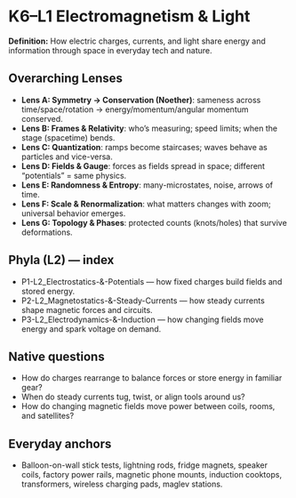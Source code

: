 # K6–L1 Electromagnetism & Light
**Definition:** How electric charges, currents, and light share energy and information through space in everyday tech and nature.
## Overarching Lenses

- **Lens A: Symmetry -> Conservation (Noether)**: sameness across time/space/rotation → energy/momentum/angular momentum conserved.
- **Lens B: Frames & Relativity**: who’s measuring; speed limits; when the stage (spacetime) bends.
- **Lens C: Quantization**: ramps become staircases; waves behave as particles and vice-versa.
- **Lens D: Fields & Gauge**: forces as fields spread in space; different “potentials” = same physics.
- **Lens E: Randomness & Entropy**: many-microstates, noise, arrows of time.
- **Lens F: Scale & Renormalization**: what matters changes with zoom; universal behavior emerges.
- **Lens G: Topology & Phases**: protected counts (knots/holes) that survive deformations.

## Phyla (L2) — index
- P1-L2_Electrostatics-&-Potentials — how fixed charges build fields and stored energy.
- P2-L2_Magnetostatics-&-Steady-Currents — how steady currents shape magnetic forces and circuits.
- P3-L2_Electrodynamics-&-Induction — how changing fields move energy and spark voltage on demand.
## Native questions
- How do charges rearrange to balance forces or store energy in familiar gear?
- When do steady currents tug, twist, or align tools around us?
- How do changing magnetic fields move power between coils, rooms, and satellites?
## Everyday anchors
- Balloon-on-wall stick tests, lightning rods, fridge magnets, speaker coils, factory power rails, magnetic phone mounts, induction cooktops, transformers, wireless charging pads, maglev stations.
